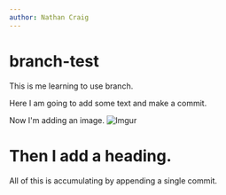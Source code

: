 ```yaml
---
author: Nathan Craig
---
```


# branch-test
This is me learning to use branch.

Here I am going to add some text and make a commit.

Now I'm adding an image.
![Imgur](https://i.imgur.com/jdHCpMn.png)

# Then I add a heading.
All of this is accumulating by appending a single commit.